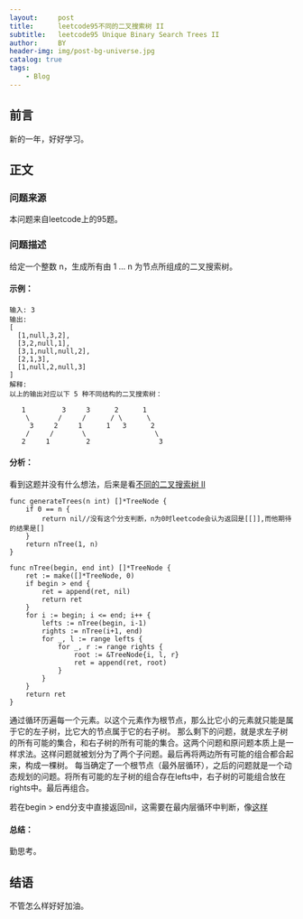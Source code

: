 ```yaml
---
layout:     post
title:      leetcode95不同的二叉搜索树 II
subtitle:   leetcode95 Unique Binary Search Trees II
author:     BY
header-img: img/post-bg-universe.jpg
catalog: true
tags:
    - Blog
---
```



## 前言

新的一年，好好学习。

## 正文

### 问题来源

本问题来自leetcode上的95题。

### 问题描述

给定一个整数 n，生成所有由 1 ... n 为节点所组成的二叉搜索树。  

#### 示例：
```
输入: 3
输出:
[
  [1,null,3,2],
  [3,2,null,1],
  [3,1,null,null,2],
  [2,1,3],
  [1,null,2,null,3]
]
解释:
以上的输出对应以下 5 种不同结构的二叉搜索树：

   1         3     3      2      1
    \       /     /      / \      \
     3     2     1      1   3      2
    /     /       \                 \
   2     1         2                 3
```

#### 分析：
看到这题并没有什么想法，后来是看[不同的二叉搜索树 II](https://blog.csdn.net/yuanliang861/article/details/83926874)
```
func generateTrees(n int) []*TreeNode {
    if 0 == n {
        return nil//没有这个分支判断，n为0时leetcode会认为返回是[[]],而他期待的结果是[]
    }
    return nTree(1, n)
}

func nTree(begin, end int) []*TreeNode {
    ret := make([]*TreeNode, 0)
    if begin > end {
        ret = append(ret, nil)
        return ret
    }
    for i := begin; i <= end; i++ {
        lefts := nTree(begin, i-1)
        rights := nTree(i+1, end)
        for _, l := range lefts {
            for _, r := range rights {
                root := &TreeNode{i, l, r}
                ret = append(ret, root)
            }
        }
    }
    return ret
}
```
通过循环历遍每一个元素。以这个元素作为根节点，那么比它小的元素就只能是属于它的左子树，比它大的节点属于它的右子树。
那么剩下的问题，就是求左子树的所有可能的集合，和右子树的所有可能的集合。这两个问题和原问题本质上是一样求法。这样问题就被划分为了两个子问题。最后再将两边所有可能的组合都合起来，构成一棵树。
每当确定了一个根节点（最外层循环），之后的问题就是一个动态规划的问题。将所有可能的左子树的组合存在lefts中，右子树的可能组合放在rights中。最后再组合。

若在begin > end分支中直接返回nil，这需要在最内层循环中判断，像[这样](https://www.cnblogs.com/bywallance/p/5557780.html)
#### 总结：
勤思考。  

## 结语
不管怎么样好好加油。
